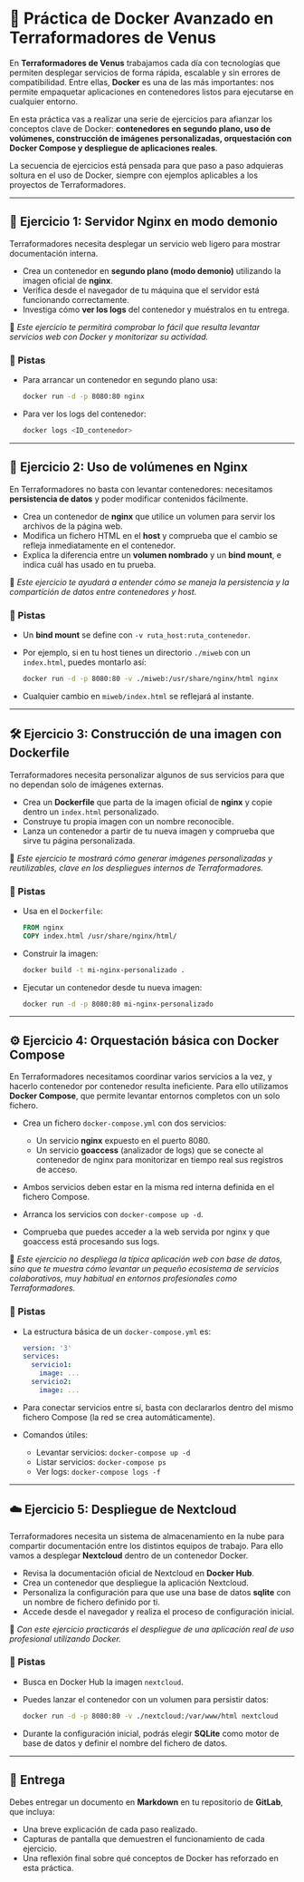 # 🌌 Práctica de Docker Avanzado en Terraformadores de Venus

En **Terraformadores de Venus** trabajamos cada día con tecnologías que permiten desplegar servicios de forma rápida, escalable y sin errores de compatibilidad. Entre ellas, **Docker** es una de las más importantes: nos permite empaquetar aplicaciones en contenedores listos para ejecutarse en cualquier entorno.

En esta práctica vas a realizar una serie de ejercicios para afianzar los conceptos clave de Docker: **contenedores en segundo plano, uso de volúmenes, construcción de imágenes personalizadas, orquestación con Docker Compose y despliegue de aplicaciones reales**.

La secuencia de ejercicios está pensada para que paso a paso adquieras soltura en el uso de Docker, siempre con ejemplos aplicables a los proyectos de Terraformadores.

---

## 🚀 Ejercicio 1: Servidor Nginx en modo demonio

Terraformadores necesita desplegar un servicio web ligero para mostrar documentación interna.

* Crea un contenedor en **segundo plano (modo demonio)** utilizando la imagen oficial de **nginx**.
* Verifica desde el navegador de tu máquina que el servidor está funcionando correctamente.
* Investiga cómo **ver los logs** del contenedor y muéstralos en tu entrega.

📌 *Este ejercicio te permitirá comprobar lo fácil que resulta levantar servicios web con Docker y monitorizar su actividad.*

### 🔎 Pistas

* Para arrancar un contenedor en segundo plano usa:

  ```bash
  docker run -d -p 8080:80 nginx
  ```
* Para ver los logs del contenedor:

  ```bash
  docker logs <ID_contenedor>
  ```

---

## 📂 Ejercicio 2: Uso de volúmenes en Nginx

En Terraformadores no basta con levantar contenedores: necesitamos **persistencia de datos** y poder modificar contenidos fácilmente.

* Crea un contenedor de **nginx** que utilice un volumen para servir los archivos de la página web.
* Modifica un fichero HTML en el **host** y comprueba que el cambio se refleja inmediatamente en el contenedor.
* Explica la diferencia entre un **volumen nombrado** y un **bind mount**, e indica cuál has usado en tu prueba.

📌 *Este ejercicio te ayudará a entender cómo se maneja la persistencia y la compartición de datos entre contenedores y host.*

### 🔎 Pistas

* Un **bind mount** se define con `-v ruta_host:ruta_contenedor`.
* Por ejemplo, si en tu host tienes un directorio `./miweb` con un `index.html`, puedes montarlo así:

  ```bash
  docker run -d -p 8080:80 -v ./miweb:/usr/share/nginx/html nginx
  ```
* Cualquier cambio en `miweb/index.html` se reflejará al instante.

---

## 🛠️ Ejercicio 3: Construcción de una imagen con Dockerfile

Terraformadores necesita personalizar algunos de sus servicios para que no dependan solo de imágenes externas.

* Crea un **Dockerfile** que parta de la imagen oficial de **nginx** y copie dentro un `index.html` personalizado.
* Construye tu propia imagen con un nombre reconocible.
* Lanza un contenedor a partir de tu nueva imagen y comprueba que sirve tu página personalizada.

📌 *Este ejercicio te mostrará cómo generar imágenes personalizadas y reutilizables, clave en los despliegues internos de Terraformadores.*

### 🔎 Pistas

* Usa en el `Dockerfile`:

  ```dockerfile
  FROM nginx
  COPY index.html /usr/share/nginx/html/
  ```
* Construir la imagen:

  ```bash
  docker build -t mi-nginx-personalizado .
  ```
* Ejecutar un contenedor desde tu nueva imagen:

  ```bash
  docker run -d -p 8080:80 mi-nginx-personalizado
  ```

---

## ⚙️ Ejercicio 4: Orquestación básica con Docker Compose

En Terraformadores necesitamos coordinar varios servicios a la vez, y hacerlo contenedor por contenedor resulta ineficiente. Para ello utilizamos **Docker Compose**, que permite levantar entornos completos con un solo fichero.

* Crea un fichero `docker-compose.yml` con dos servicios:

  * Un servicio **nginx** expuesto en el puerto 8080.
  * Un servicio **goaccess** (analizador de logs) que se conecte al contenedor de nginx para monitorizar en tiempo real sus registros de acceso.

* Ambos servicios deben estar en la misma red interna definida en el fichero Compose.

* Arranca los servicios con `docker-compose up -d`.

* Comprueba que puedes acceder a la web servida por nginx y que goaccess está procesando sus logs.

📌 *Este ejercicio no despliega la típica aplicación web con base de datos, sino que te muestra cómo levantar un pequeño ecosistema de servicios colaborativos, muy habitual en entornos profesionales como Terraformadores.*

### 🔎 Pistas

* La estructura básica de un `docker-compose.yml` es:

  ```yaml
  version: '3'
  services:
    servicio1:
      image: ...
    servicio2:
      image: ...
  ```
* Para conectar servicios entre sí, basta con declararlos dentro del mismo fichero Compose (la red se crea automáticamente).
* Comandos útiles:

  * Levantar servicios: `docker-compose up -d`
  * Listar servicios: `docker-compose ps`
  * Ver logs: `docker-compose logs -f`

---

## ☁️ Ejercicio 5: Despliegue de Nextcloud

Terraformadores necesita un sistema de almacenamiento en la nube para compartir documentación entre los distintos equipos de trabajo. Para ello vamos a desplegar **Nextcloud** dentro de un contenedor Docker.

* Revisa la documentación oficial de Nextcloud en **Docker Hub**.
* Crea un contenedor que despliegue la aplicación Nextcloud.
* Personaliza la configuración para que use una base de datos **sqlite** con un nombre de fichero definido por ti.
* Accede desde el navegador y realiza el proceso de configuración inicial.

📌 *Con este ejercicio practicarás el despliegue de una aplicación real de uso profesional utilizando Docker.*

### 🔎 Pistas

* Busca en Docker Hub la imagen `nextcloud`.
* Puedes lanzar el contenedor con un volumen para persistir datos:

  ```bash
  docker run -d -p 8080:80 -v ./nextcloud:/var/www/html nextcloud
  ```
* Durante la configuración inicial, podrás elegir **SQLite** como motor de base de datos y definir el nombre del fichero de datos.

---

## 📑 Entrega

Debes entregar un documento en **Markdown** en tu repositorio de **GitLab**, que incluya:

* Una breve explicación de cada paso realizado.
* Capturas de pantalla que demuestren el funcionamiento de cada ejercicio.
* Una reflexión final sobre qué conceptos de Docker has reforzado en esta práctica.

